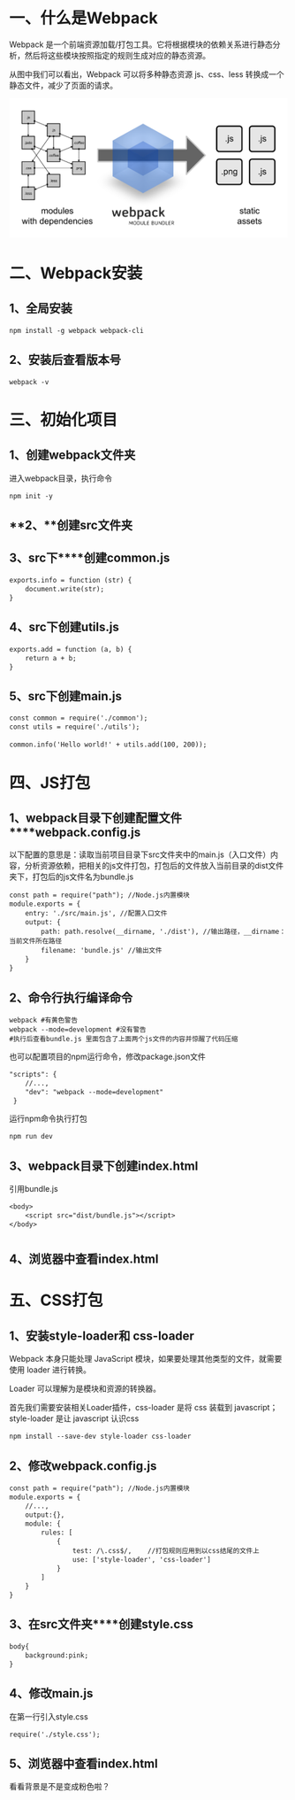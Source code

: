 # 一、什么是Webpack

Webpack 是一个前端资源加载/打包工具。它将根据模块的依赖关系进行静态分析，然后将这些模块按照指定的规则生成对应的静态资源。

从图中我们可以看出，Webpack 可以将多种静态资源 js、css、less 转换成一个静态文件，减少了页面的请求。

![img](./assets/what-is-webpack.png)

# 二、Webpack安装

## 1、全局安装

```
npm install -g webpack webpack-cli
```

## 2、安装后查看版本号

```
webpack -v
```

# 三、初始化项目

## 1、创建webpack文件夹

进入webpack目录，执行命令

```
npm init -y
```

## **2、****创建src文件夹**

## 3、**src下****创建common.js**

```
exports.info = function (str) {
    document.write(str);
}
```

## **4、src下创建utils.js**

```
exports.add = function (a, b) {
    return a + b;
}
```

## **5、src下创建main.js**

```
const common = require('./common');
const utils = require('./utils');

common.info('Hello world!' + utils.add(100, 200));
```

# **四、JS打包**

## **1、webpack目录下创建配置文件****webpack.config.js**

以下配置的意思是：读取当前项目目录下src文件夹中的main.js（入口文件）内容，分析资源依赖，把相关的js文件打包，打包后的文件放入当前目录的dist文件夹下，打包后的js文件名为bundle.js

```
const path = require("path"); //Node.js内置模块
module.exports = {
    entry: './src/main.js', //配置入口文件
    output: {
        path: path.resolve(__dirname, './dist'), //输出路径，__dirname：当前文件所在路径
        filename: 'bundle.js' //输出文件
    }
}
```

## **2、命令行执行编译命令**

```
webpack #有黄色警告
webpack --mode=development #没有警告
#执行后查看bundle.js 里面包含了上面两个js文件的内容并惊醒了代码压缩
```

也可以配置项目的npm运行命令，修改package.json文件

```
"scripts": {
    //...,
    "dev": "webpack --mode=development"
 }
```

运行npm命令执行打包

```
npm run dev
```

## **3、webpack目录下创建index.html**

引用bundle.js

```
<body>
    <script src="dist/bundle.js"></script>
</body>
```

##

#

## 4、浏览器中查看index.html

# **五、CSS打包**

## **1、安装style-loader和 css-loader**

Webpack 本身只能处理 JavaScript 模块，如果要处理其他类型的文件，就需要使用 loader 进行转换。

Loader 可以理解为是模块和资源的转换器。

首先我们需要安装相关Loader插件，css-loader 是将 css 装载到 javascript；style-loader 是让 javascript 认识css

```
npm install --save-dev style-loader css-loader
```

## **2、修改webpack.config.js**

```
const path = require("path"); //Node.js内置模块
module.exports = {
    //...,
    output:{},
    module: {
        rules: [
            {
                test: /\.css$/,    //打包规则应用到以css结尾的文件上
                use: ['style-loader', 'css-loader']
            }
        ]
    }
}
```

## **3、在src文件夹****创建style.css**

```
body{
    background:pink;
}
```

## **4、修改main.js**

在第一行引入style.css

```
require('./style.css');
```

## 5、浏览器中查看index.html

看看背景是不是变成粉色啦？
